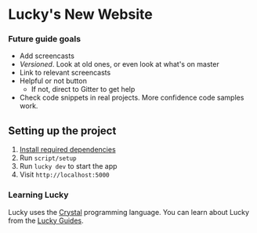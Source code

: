 # Lucky's New Website

### Future guide goals

* Add screencasts
* *Versioned*. Look at old ones, or even look at what's on master
* Link to relevant screencasts
* Helpful or not button
  * If not, direct to Gitter to get help
* Check code snippets in real projects. More confidence code samples work.

## Setting up the project

1. [Install required dependencies](https://luckyframework.org/guides/getting-started/installing#install-required-dependencies)
1. Run `script/setup`
1. Run `lucky dev` to start the app
1. Visit `http://localhost:5000`

### Learning Lucky

Lucky uses the [Crystal](https://crystal-lang.org) programming language. You can learn about Lucky from the [Lucky Guides](http://luckyframework.org/guides).
